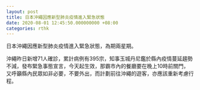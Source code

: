 ```yaml
---
layout: post
title: 日本沖繩因應新型肺炎疫情進入緊急狀態
date: 2020-08-01 12:45:50.000000000 +08:00
categories: rthk
---
```


日本沖繩因應新型肺炎疫情進入緊急狀態，為期兩星期。

沖繩昨日新增71人確診，累計病例有395宗，知事玉城丹尼鑑於縣內疫情蔓延趨勢不減，發布緊急事態宣言，今天起生效，那霸市內的餐廳要在晚上10時前關門，又呼籲縣內民眾如非必要，不要外出，而計劃前往沖繩的遊客，亦應該重新考慮行程。

